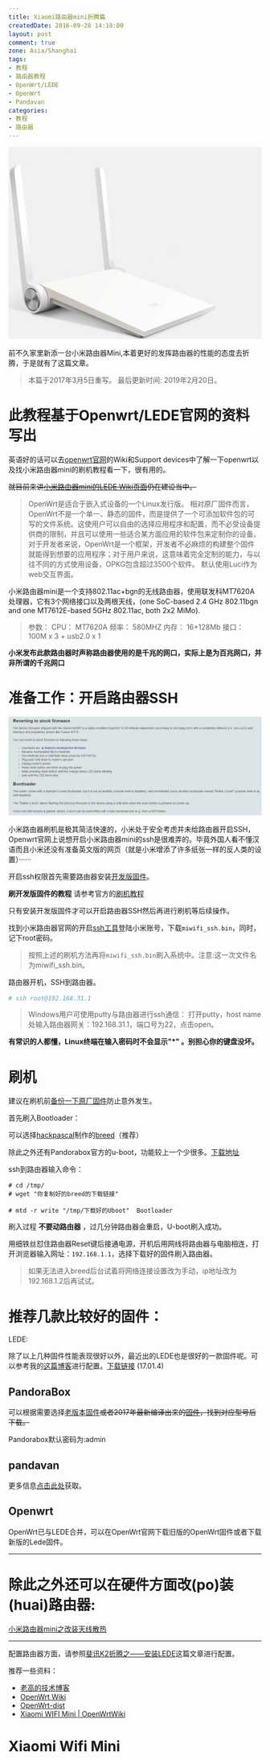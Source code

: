 ```yaml
---
title: Xiaomi路由器mini折腾篇
createdDate: 2016-09-28 14:18:00
layout: post
comment: true
zone: Asia/Shanghai
tags:
- 教程
- 路由器教程
- OpenWrt/LEDE
- OpenWrt
- Pandavan
categories:
- 教程
- 路由器
---
```

![Xiaomi-Wifi-Mini](images/router.jpg)

前不久家里新添一台小米路由器Mini,本着更好的发挥路由器的性能的态度去折腾，于是就有了这篇文章。

<!--more-->

> 本篇于2017年3月5日重写。
> 最后更新时间: 2019年2月20日。

# 此教程基于Openwrt/LEDE官网的资料写出

英语好的话可以去[openwrt官网](https://openwrt.org)的Wiki和Support devices中了解一下openwrt以及找小米路由器mini的刷机教程看一下，很有用的。

~~就目前来讲[小米路由器mini的LEDE Wiki页面](https://lede-project.org/toh/hwdata/xiaomi/xiaomi_mini_v1)仍在建设当中。~~

> OpenWrt是适合于嵌入式设备的一个Linux发行版。
相对原厂固件而言，OpenWrt不是一个单一、静态的固件，而是提供了一个可添加软件包的可写的文件系统。这使用户可以自由的选择应用程序和配置，而不必受设备提供商的限制，并且可以使用一些适合某方面应用的软件包来定制你的设备。对于开发者来说，OpenWrt是一个框架，开发者不必麻烦的构建整个固件就能得到想要的应用程序；对于用户来说，这意味着完全定制的能力，与以往不同的方式使用设备，OPKG包含超过3500个软件。
默认使用Luci作为web交互界面。

小米路由器mini是一个支持802.11ac+bgn的无线路由器，使用联发科MT7620A处理器，它有3个网络接口以及两根天线，(one SoC-based 2.4 GHz 802.11bgn and one MT7612E-based 5GHz 802.11ac, both 2x2 MiMo).

> 参数：
> CPU： MT7620A
> 频率： 580MHZ
> 内存： 16+128Mb
> 接口： 100M x 3 + usb2.0 x 1

 **小米发布此款路由器时声称路由器使用的是千兆的网口，实际上是为百兆网口，并非所谓的千兆网口**

# 准备工作：开启路由器SSH

![](images/flash.jpg)

小米路由器刷机是极其简洁快速的，小米处于安全考虑并未给路由器开启SSH，Openwrt官网上说想开启小米路由器mini的ssh是很难弄的。毕竟外国人看不懂汉语而且小米还没有准备英文版的网页（就是小米增添了许多纸张一样的反人类的设置）······

开启ssh权限首先需要路由器安装[开发版固件](http://miwifi.com/miwifi_download.html)。

 **刷开发版固件的教程**  请参考官方的[刷机教程](http://bbs.xiaomi.cn/t-11720354)

只有安装开发版固件才可以开启路由器SSH然后再进行刷机等后续操作。

找到小米路由器官网的开启[ssh工具](http://d.miwifi.com/rom/ssh)登陆小米账号，下载`miwifi_ssh.bin`，同时，记下root密码。

> 按照上述的刷机方法再将`miwifi_ssh.bin`刷入系统中。注意:这一次文件名为miwifi_ssh.bin。

路由器开机，SSH到路由器。

``` bash
# ssh root@192.168.31.1
```

> Windows用户可使用putty与路由器进行ssh通信：
> 打开putty，host name处输入路由器网关：192.168.31.1，端口号为22，点击open。

 **有常识的人都懂，Linux终端在输入密码时不会显示"\*" 。别担心你的键盘没坏。**

# 刷机

建议在刷机前[备份一下原厂固件](https://blog.phpgao.com/xiaomi_router_uboot.html#备份硬件信息)防止意外发生。

首先刷入Bootloader：

可以选择[hackpascal](http://www.right.com.cn/forum/thread-161906-1-1.html)制作的[breed](http://breed.hackpascal.net/)（推荐）

除此之外还有Pandorabox官方的u-boot，功能较上一个少很多。[下载地址](http://downloads.openwrt.org.cn/PandoraBox/Xiaomi-Mini-R1CM/u-boot/)

ssh到路由器输入命令：

```
# cd /tmp/
# wget "你复制好的breed的下载链接"

# mtd -r write "/tmp/下载好的Uboot"  Bootloader
```
刷入过程 **不要动路由器** ，过几分钟路由器会重启，U-boot刷入成功。

用细铁丝怼住路由器Reset键后接通电源，开机后用网线将路由器与电脑相连，打开浏览器输入网址：`192.168.1.1`，选择下载好的固件刷入路由器。

> 如果无法进入breed后台试着将网络连接设置改为手动，ip地址改为192.168.1.2后再试试。

# 推荐几款比较好的固件：

LEDE:

除了以上几种固件性能表现很好以外，最近出的LEDE也是很好的一款固件呢。可以参考我的[这篇博客](http://blog.starry-s.xyz/posts/psg1218-lede/)进行配置。[下载链接](https://downloads.lede-project.org/releases/17.01.4/targets/ramips/mt7620/) (17.01.4)

## PandoraBox

可以根据需要选择[老版本固件](http://downloads.openwrt.org.cn/PandoraBox/Xiaomi-Mini-R1CM/)~~或者2017年最新编译出来的[固件](http://www.pandorabox.com.cn/pandorabox-16-10-stable/targets/ralink/mt7620/)，找到对应型号后下载。~~

Pandorabox默认密码为:admin

## pandavan

更多信息[点击此处](http://www.right.com.cn/forum/thread-161324-1-1.html)获取。

## Openwrt

OpenWrt已与LEDE合并，可以在OpenWrt官网下载旧版的OpenWrt固件或者下载新版的Lede固件。

----

# 除此之外还可以在硬件方面改(po)装(huai)路由器:

[小米路由器mini之改装天线散热](http://blog.starry-s.xyz/posts/xiaomi-mini-fan-2/)

----
配置路由器方面，请参照[斐讯K2折腾之——安装LEDE](http://blog.starry-s.xyz/posts/psg1218-lede/)这篇文章进行配置。


推荐一些资料：

* [老高的技术博客](https://blog.phpgao.com/xiaomi_router.html)
* [OpenWrt Wiki](http://wiki.openwrt.org/zh-cn/start)
* [OpenWrt-dist](http://openwrt-dist.sourceforge.net/)
* [Xiaomi WIFI Mini | OpenWrtWiki](http://wiki.openwrt.org/toh/xiaomi/mini)


# Xiaomi Wifi Mini
